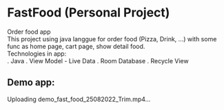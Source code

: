 # FastFood (Personal Project)
Order food app <br/>
This project using java langgue for order food (Pizza, Drink, ...) with some func as home page, cart page, show detail food. <br/>
Technologies in app: <br/>
. Java
. View Model - Live Data
. Room Database
. Recycle View
## Demo app:
Uploading demo_fast_food_25082022_Trim.mp4…

